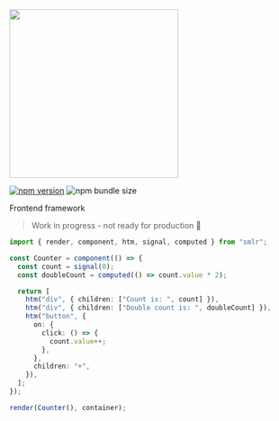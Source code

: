 <img src="https://github.com/dusanjovanov/smlr/blob/main/logo.png?raw=true" width="300" />

[![npm version](https://badge.fury.io/js/smlr.svg)](https://www.npmjs.com/package/smlr)
![npm bundle size](https://img.shields.io/bundlephobia/minzip/smlr)

Frontend framework

> Work in progress - not ready for production 🚧

```ts
import { render, component, htm, signal, computed } from "smlr";

const Counter = component(() => {
  const count = signal(0);
  const doubleCount = computed(() => count.value * 2);

  return [
    htm("div", { children: ["Count is: ", count] }),
    htm("div", { children: ["Double count is: ", doubleCount] }),
    htm("button", {
      on: {
        click: () => {
          count.value++;
        },
      },
      children: "+",
    }),
  ];
});

render(Counter(), container);
```
